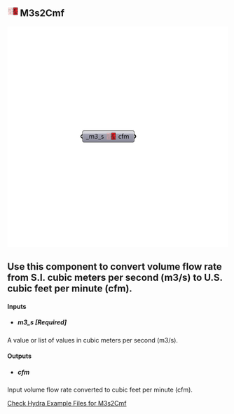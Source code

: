 ## ![](../../images/icons/M3s2Cmf.png) M3s2Cmf

![](../../images/components/M3s2Cmf.png)

Use this component to convert volume flow rate from S.I. cubic meters per second (m3/s) to U.S. cubic feet per minute (cfm).
 -
 

#### Inputs
* ##### m3_s [Required]
A value or list of values in cubic meters per second (m3/s).

#### Outputs
* ##### cfm
Input volume flow rate converted to cubic feet per minute (cfm).


[Check Hydra Example Files for M3s2Cmf](https://hydrashare.github.io/hydra/index.html?keywords=Ladybug_M3s2Cmf)